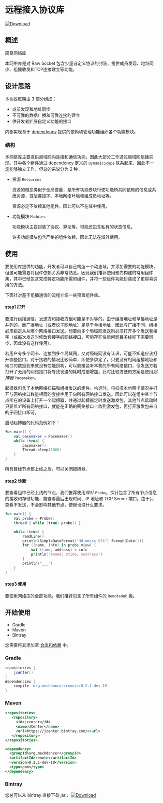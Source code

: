 # 远程接入协议库

[![Download](https://api.bintray.com/packages/mechdancer/maven/remote/images/download.svg)](https://bintray.com/mechdancer/maven/remote/_latestVersion)

## 概述

 简易网络库

本网络库是对 Raw Socket 包含少量自定义协议的封装，提供成员发现、地址同步、组播收发和TCP连接建立等功能。

## 设计思路

本协议框架由 3 部分组成：

* 成员发现和地址同步
* 不可靠的数据广播和可靠连接的建立
* 供开发者扩展自定义功能的接口

内部实现基于 [dependency](../dependency) 提供的依赖项管理功能组织各个功能模块。

### 结构

本网络库主要提供局域网内连接和通信功能，因此大部分工作通过局域网组播实现。其中各个组件通过 dependency 定义的 `DynamicScope` 联系起来，因此不一定能够独立工作，但总的来说分为 2 种：

* 资源 `Resources`

  资源的概念类似于全局变量，是所有功能模块行使功能所共同依赖的信息或系统资源，包括套接字、本地网络环境和组成员地址等。

  资源必定不依赖其他组件，因此可以不在域中使用。

* 功能模块 `Modules`

  功能模块主要封装了协议、算法等，可能还包含私有的状态信息。

  许多功能模块包含严格的组件依赖，因此无法在域外使用。

## 使用

要使用库提供的功能，开发者可以自己构造一个动态域，并添加需要的功能模块，但这可能需要对组件依赖关系非常熟悉。因此我们推荐使用预先构建的常用组件集，其中已经包含完成特定功能所需的组件，并将一些组件功能封装成了更容易调用的方法。

下面针对基于组播通信的流程介绍一些预置组件集。

#### step1 打开

要进行组播通信，发送方和接收方很可能是不对等的。由于组播地址和单播地址是并列的，而广播地址（或者说子网地址）是基于单播地址，因此与广播不同，组播必须指定从从哪个网络接口发送。想要向多个局域网发送则必须打开多个发送套接字（或每次发送时修改套接字的网络接口，可能存在性能问题且多线程下需要同步，因此没有这样使用）。

若用户有多个网卡、连接到多个局域网，又对局域网没有认识，可能不知道应该打开哪些接口。对于接收的情况比较简单，即使多绑定了，只要没有相同组播地址和端口的数据到来就没有性能损耗，可以直接监听本机的所有网络接口，但发送方若打开了无用的网络接口将导致发送的耗时成倍增加。此时比较方便的方案是使用*起搏器*  `Pacemaker`。

起搏器包含了本地网络扫描和组播发送的组件。构造时，将扫描本地网卡情况并打开与网络接口数量相同的套接字用于向所有网络接口发送。因此可以在组中某个节点所在的设备上打开一个起搏器，并通过起搏器定时发送激发包。其他节点启动时只要监听所有网络接口，就能在正确的网络接口上收到激发包，再打开激发包来自的子网接口即可。

启动起搏器的代码范例如下：

```kotlin
fun main() {
    val pacemaker = Pacemaker()
    while (true) {
        pacemaker()
        Thread.sleep(1000)
    }
}
```

所有目标节点都上线之后，可以关闭起搏器。

#### step2 诊断

要查看组中已经上线的节点，我们推荐使用*探针* `Probe`。探针包含了所有节点信息的接收和存储功能，能查看最后出现时间、IP 地址和 TCP Server 端口。由于只查看不发送，不会影响其他节点，使用也没什么要求。

```kotlin
fun main() {
    val probe = Probe()
    thread { while (true) probe() }

    while (true) {
        readLine()
        println(SimpleDateFormat("HH:mm:ss:SSS").format(Date()))
        for ((name, info) in probe.view) {
            val (time, address) = info
            println("$name: $time, $address")
        }
        println("___")
    }
}
```

#### step3 使用

要使用网络库的全部功能，我们推荐包含了所有组件的 `RemoteHub` 类。

## 开始使用

* Gradle
* Maven
* Bintray

您需要将其添加至  [仓库和依赖](https://docs.gradle.org/current/userguide/declaring_dependencies.html) 中。

### Gradle

```groovy
repositories {
    jcenter()
}
dependencies {
    compile 'org.mechdancer:remote:0.2.1-dev-10'
}
```

### Maven

```xml
<repositories>
   <repository>
     <id>jcenter</id>
     <name>JCenter</name>
     <url>https://jcenter.bintray.com/</url>
   </repository>
</repositories>

<dependency>
  <groupId>org.mechdancer</groupId>
  <artifactId>remote</artifactId>
  <version>0.2.1-dev-10</version>
  <type>pom</type>
</dependency>
```

### Bintray

您总可以从 bintray 直接下载 jar： [![Download](https://api.bintray.com/packages/mechdancer/maven/remote/images/download.svg)](https://bintray.com/mechdancer/maven/remote/_latestVersion)
